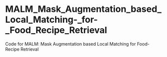 # MALM_Mask_Augmentation_based_Local_Matching-_for-_Food_Recipe_Retrieval
Code for MALM: Mask Augmentation based Local Matching for Food-Recipe Retrieval
